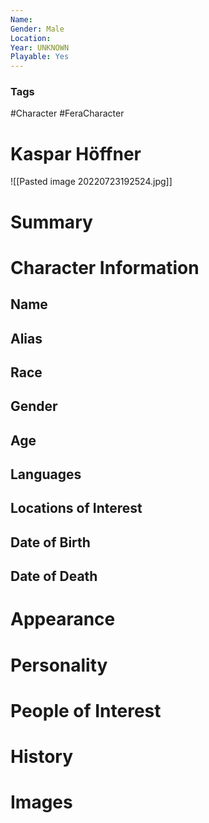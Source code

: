 ```yaml
---
Name: 
Gender: Male
Location: 
Year: UNKNOWN
Playable: Yes
---
```


### Tags
#Character #FeraCharacter 

# Kaspar Höffner
![[Pasted image 20220723192524.jpg]]

# Summary


# Character Information

## Name

## Alias

## Race

## Gender

## Age

## Languages

## Locations of Interest

## Date of Birth

## Date of Death

# Appearance

# Personality

# People of Interest

# History

# Images
